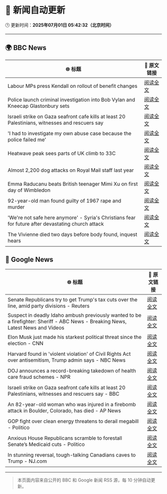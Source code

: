 # 🧠 新闻自动更新

🕒 更新时间：**2025年07月01日 05:42:32（北京时间）**

---

## 🌍 BBC News

| 🌐 标题 | 🔗 原文链接 |
|--------|-------------|
| Labour MPs press Kendall on rollout of benefit changes | [阅读全文](https://www.bbc.com/news/articles/ckg55y84vvlo) |
| Police launch criminal investigation into Bob Vylan and Kneecap Glastonbury sets | [阅读全文](https://www.bbc.com/news/articles/cd0vvnl41mno) |
| Israeli strike on Gaza seafront cafe kills at least 20 Palestinians, witnesses and rescuers say | [阅读全文](https://www.bbc.com/news/articles/c62884y1pl5o) |
| 'I had to investigate my own abuse case because the police failed me' | [阅读全文](https://www.bbc.com/news/articles/cj0mzmqvp6zo) |
| Heatwave peak sees parts of UK climb to 33C | [阅读全文](https://www.bbc.com/news/articles/c89epj8pd9zo) |
| Almost 2,200 dog attacks on Royal Mail staff last year | [阅读全文](https://www.bbc.com/news/articles/c5ygp5lv8d6o) |
| Emma Raducanu beats British teenager Mimi Xu on first day of Wimbledon | [阅读全文](https://www.bbc.com/sport/tennis/articles/cq8zzyw99jdo) |
| 92-year-old man found guilty of 1967 rape and murder | [阅读全文](https://www.bbc.com/news/articles/cgk3jyl5prvo) |
| 'We're not safe here anymore' - Syria's Christians fear for future after devastating church attack | [阅读全文](https://www.bbc.com/news/articles/c79q8p8qx1do) |
| The Vivienne died two days before body found, inquest hears | [阅读全文](https://www.bbc.com/news/articles/c628699znyno) |

## 📰 Google News

| 🌐 标题 | 🔗 原文链接 |
|--------|-------------|
| Senate Republicans try to get Trump's tax cuts over the line, amid party divisions - Reuters | [阅读全文](https://news.google.com/rss/articles/CBMizgFBVV95cUxPN0IwYUdBd0p2bERMS25LZ3pSaHg3cjVEUnpFMlpHU09CNGpOelJoUFd5SnMyT3BWUEVsWnp0UHdaMFRUbXZWcnFnSTREU3VyQ1c4SnhCdlhGNjhtd0V4YVEySlNiMHJPVVFxa1RxeTZZNl96RGRWN1lieHk0NXpHRndZNnNSSnlIOEVER3lWTXpxNzJGbGV5N0ZJRVJtdlRvSF9HcFpYYW1VMnlOenJ0R1Mxc3lRaXRWU3dYODQ2MzZGSzNETDM0dDhEaEdrUQ?oc=5) |
| Suspect in deadly Idaho ambush previously wanted to be a firefighter: Sheriff - ABC News - Breaking News, Latest News and Videos | [阅读全文](https://news.google.com/rss/articles/CBMirAFBVV95cUxOMmxNaEU4Y01WMC1VR3dzVDlaVmdJQy1TUTFJM2FzeVlZbjdIQXN4U0tZYUxhTGJzdXJDXzNVSWlyT193SkRCeVJSVlpVV2lhQTlobEF3encxenlzOFFJblZSc1RRaGlNSmYwX0g2SjVPUkRiTEhLMVNnc1haWXRBMXNkeExsM2RIVXlMNXdLQzBLRWNoSGZGdnhvNnZrRndwZ01JeDdFdjllX2oy0gGyAUFVX3lxTE5iYVBQOFRRaGh1Ynd0UDNteF8tYzZ0bHB5Y213RFhNLVlFeUNVb05PVFRiazNyY3ppV2hzSl9iYnBXRjdRX2FQVmN0RVZfdEVVWWV5UV9EOEVQLXFYVTdRb1h3ZW5NWG1nRURsWlVIQzhLb0ZuSzFCQThaNFIyMFgwTzZKeERkcjVPa296bzVoQzQ3cExMWVdha25rMzc3VzFGMXU4LVRwZlR5ZmlKNWd5T2c?oc=5) |
| Elon Musk just made his starkest political threat since the election - CNN | [阅读全文](https://news.google.com/rss/articles/CBMidEFVX3lxTE1FeUxleXcySWhyZWowQVcyZlppU1NGQ3NFSG1INm8ySzEtdEE2VWpCNlpSRmFWU01PdGxOWlpFbHRJeVRiZDFicmhEeElwLXVkby0tQ1RCakhNLWNUWjJBUV9YeEM3REtJYm5QX2NLOThSY2t00gF6QVVfeXFMUFNObF9EdUtiY1FkOXVWZnJSYktSU0R0WUIxdXJvWml5RGtBRlNkNzBFNGpmU01lLXZjNHRhYzRjcThKNENjZTZYSHlDYkhOMW95YndfQlZiNW1Wbnd3dEJGeVJlZV9KNVBGRTJ2ZEFVTW1ZYUlibzZjclE?oc=5) |
| Harvard found in 'violent violation' of Civil Rights Act over antisemitism, Trump admin says - NBC News | [阅读全文](https://news.google.com/rss/articles/CBMiugFBVV95cUxPT1pjSGJybEsyWG5MSmxhLWNfNTd2ZXN6VGN0MElhd1VlQnhrTDYwUTRpeEtKSlBLWkFJUW9WV3loQ1B4d0p3a092NGRlN2VXcXJQcHJNckJ6UDQ4MXlzV01peXRxRGRsVkpnNFROWFAwWUFJMk9hMllTU2hqOUtqZW9fMHpFSXA3dGQzMS14NkwwZjRfd2xuREdxcjU1WGZxSjdQNHNuekIxNDBfSEs3WEN2UC0zWGY3RXfSAVZBVV95cUxNVWlkTGFrUHFWX3FyTVdQQmRXT3BkcHZVU01aOE9JaWNSNUVfUXZVeXRfcXVnazdmRkxaT2hqdDBkMUMwNTViMzd2R1J0WVVQYkRKdHpQQQ?oc=5) |
| DOJ announces a record-breaking takedown of health care fraud schemes - NPR | [阅读全文](https://news.google.com/rss/articles/CBMigAFBVV95cUxNcUpjeXRUajh2d3RtMDNhTmhwMGZzNDR3X01QajRUM3RhWVVhQ2NOa2owQW5qSXh1VFIyT0diSEMyN3VFeUNJdjR1aktsZzVBM3F3UTVjQkUzaHJodk1TTndVTm5uN2pqeEFYeEhwUHZ0X0JCWHJndWNwTEVfV0hHRw?oc=5) |
| Israeli strike on Gaza seafront cafe kills at least 20 Palestinians, witnesses and rescuers say - BBC | [阅读全文](https://news.google.com/rss/articles/CBMiWkFVX3lxTFA3bHFrYXpycXF5Y0MyUGZOWDlNa1k5eHl5cDEydW9KN0dZZ1dkYktSVHFWTjZLdTBnMTVaclZ4c3ZQVnNnTkMwRDZZOXBDRjMtdEEtaTlhdjl4UdIBX0FVX3lxTE1UT01nZWtkSXBOd3Nia0RqMTZVb05EUWZjWTBjWHZpaWd6bktueWk3ZkZwS1BlUGJaM09HU2lCRG1YWnBxYXVUbm5jUWVwNHFUZFFKRzAyYjM4dHNQYkhj?oc=5) |
| An 82-year-old woman who was injured in a firebomb attack in Boulder, Colorado, has died - AP News | [阅读全文](https://news.google.com/rss/articles/CBMihwFBVV95cUxPSVkxdkw5Q1RfSnZ6a1ZLcUtrSnRWbnlsUkhwQ1VnOGlidC03MURuc0U3M3BzUUM2QUh1Q0E5LVJYQUxMUkxjc1lXUzRyVDJhQllkaEhFcC11VmR6TnNLUDg1NFhuMGFhNGFvTS10Rko4RWE4enpqYzNOaFY2d28zNEJUekdROGM?oc=5) |
| GOP fight over clean energy threatens to derail megabill - Politico | [阅读全文](https://news.google.com/rss/articles/CBMirAFBVV95cUxPX2hYS0NGVW1PZFF2dkRPNGtQMXJxYWR0T3JUaURhR1luNS1XYTUtNERYNFBvOHpjMklHaHpTUVE4QTlQTnBMZ3MzRjcxanY1WFpaeDBTUnVMNTlyOFA3V2M1MkpBQzFFRTZIQXZMaElCeXBRcmwzQkl1NjhHU3dFTkIzYnFYV3RMRHc3ZmVIVW16ZGluTWgxaEFxRWZyaDZXczVQczFYUFdzN3lr?oc=5) |
| Anxious House Republicans scramble to forestall Senate’s Medicaid cuts - Politico | [阅读全文](https://news.google.com/rss/articles/CBMimwFBVV95cUxPVGR1ckpGME9STFU3M0M5Q1A0OUllQXlpNU43a1lBdS1iQTZhOUV6d18tS2xJdlUyQWZ0QkMzZFljT2dmUlpSeDZtSHhVd1JPT0Z0a1lDUGdfUm5FbHRSMmtLai14dE91ZWlQVm5LTHo3MFZfUG9TUEhLZ1U4WDRRWE5iQUhXZmstWEMweVNRS1Z2eHVhT2tKRGJldw?oc=5) |
| In stunning reversal, tough-talking Canadians caves to Trump - NJ.com | [阅读全文](https://news.google.com/rss/articles/CBMinwFBVV95cUxQX2xLa2g2ZDFCYlpNRDM2b21HYlNnN3lDMy1HeGF6WW9SZkhZR0xnbDlmdXVSOEI4MHRvZldNMEMzLW5NejczbF9IVFFvUkQtbWFSWk9ad3NzX0pjRDBaaDdGdkhZcWtUUzFYbnJhVWcweEhFSzJaU1Y5UUVqYlJJb1psNXRIUmxNaFJ3d0hnY3pGQ3lrN2V2MVNiZ0szdzTSAbMBQVVfeXFMTlJkUm9Qa21kOXo0Vm5kZk91dTdkdFB2YUZLQ1ZWb1F4UnZqdTM0N01OaVN4RENLcjRBd09Pd0lhQWd4VkNhcFA0Q212LXV4Rms3QU1HaTl5cWlmYXhHbUt5cTlWc1BqczFPU1dDMXVlYTZoZzhTX08wVjQxdW1aR2NFRGN6YW40cGdMMUNzU3UyZUxEM3BQeERsQWRlMjN4cENXY1luU0xNSk10V3ZyQmdNWG8?oc=5) |

---
> 本页面内容来自公开的 BBC 和 Google 新闻 RSS 源，每 10 分钟自动更新。